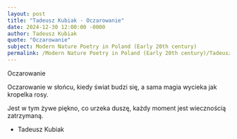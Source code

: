 ```yaml
---
layout: post
title: "Tadeusz Kubiak - Oczarowanie"
date: 2024-12-30 12:00:00 -0000
author: Tadeusz Kubiak
quote: "Oczarowanie"
subject: Modern Nature Poetry in Poland (Early 20th century)
permalink: /Modern Nature Poetry in Poland (Early 20th century)/Tadeusz Kubiak/Tadeusz Kubiak - Oczarowanie
---
```


Oczarowanie

Oczarowanie w słońcu,
kiedy świat budzi się,
a sama magia wycieka
jak kropelka rosy.

Jest w tym żywe piękno,
co urzeka duszę,
każdy moment jest
wiecznością zatrzymaną.

- Tadeusz Kubiak
